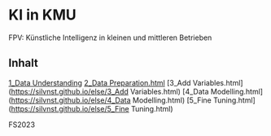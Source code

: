 # KI in KMU
FPV: Künstliche Intelligenz in kleinen und mittleren Betrieben

## Inhalt

[1_Data Understanding](https://silvnst.github.io/else/1_Data%20Understanding.html)
[2_Data Preparation.html](https://silvnst.github.io/else/2_Data%20Preparation.html)
[3_Add Variables.html](https://silvnst.github.io/else/3_Add Variables.html)
[4_Data Modelling.html](https://silvnst.github.io/else/4_Data Modelling.html)
[5_Fine Tuning.html](https://silvnst.github.io/else/5_Fine Tuning.html)

FS2023
